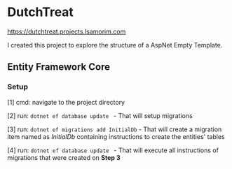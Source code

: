 # DutchTreat

https://dutchtreat.projects.lsamorim.com

I created this project to explore the structure of a AspNet Empty Template.

## Entity Framework Core

### Setup
[1] cmd: navigate to the project directory

[2] run: ```dotnet ef database update ``` - That will setup migrations

[3] run: ```dotnet ef migrations add InitialDb``` - That will create a migration item named as *InitialDb* containing instructions to create the entities' tables

[4] run: ```dotnet ef database update ``` - That will execute all instructions of migrations that were created on **Step 3**
